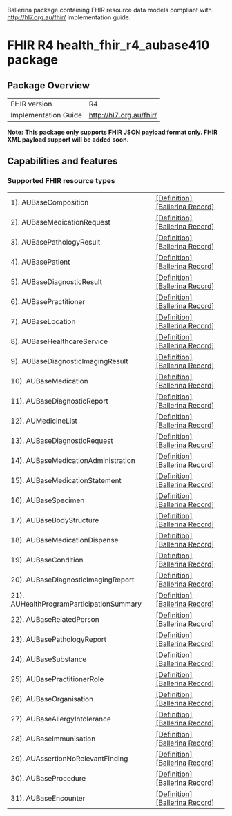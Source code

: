 Ballerina package containing FHIR resource data models
compliant with http://hl7.org.au/fhir/ implementation guide.

# FHIR R4 health_fhir_r4_aubase410 package

## Package Overview

|                      |                      |
|----------------------|----------------------|
| FHIR version         | R4                   |
| Implementation Guide | http://hl7.org.au/fhir/               |


**Note:**
**This package only supports FHIR JSON payload format only. FHIR XML payload support will be added soon.**

## Capabilities and features

### Supported FHIR resource types

|                  |                                             |
|------------------|---------------------------------------------|
| 1). AUBaseComposition | [[Definition]][s1] [[Ballerina Record]][m1] |
| 2). AUBaseMedicationRequest | [[Definition]][s2] [[Ballerina Record]][m2] |
| 3). AUBasePathologyResult | [[Definition]][s3] [[Ballerina Record]][m3] |
| 4). AUBasePatient | [[Definition]][s4] [[Ballerina Record]][m4] |
| 5). AUBaseDiagnosticResult | [[Definition]][s5] [[Ballerina Record]][m5] |
| 6). AUBasePractitioner | [[Definition]][s6] [[Ballerina Record]][m6] |
| 7). AUBaseLocation | [[Definition]][s7] [[Ballerina Record]][m7] |
| 8). AUBaseHealthcareService | [[Definition]][s8] [[Ballerina Record]][m8] |
| 9). AUBaseDiagnosticImagingResult | [[Definition]][s9] [[Ballerina Record]][m9] |
| 10). AUBaseMedication | [[Definition]][s10] [[Ballerina Record]][m10] |
| 11). AUBaseDiagnosticReport | [[Definition]][s11] [[Ballerina Record]][m11] |
| 12). AUMedicineList | [[Definition]][s12] [[Ballerina Record]][m12] |
| 13). AUBaseDiagnosticRequest | [[Definition]][s13] [[Ballerina Record]][m13] |
| 14). AUBaseMedicationAdministration | [[Definition]][s14] [[Ballerina Record]][m14] |
| 15). AUBaseMedicationStatement | [[Definition]][s15] [[Ballerina Record]][m15] |
| 16). AUBaseSpecimen | [[Definition]][s16] [[Ballerina Record]][m16] |
| 17). AUBaseBodyStructure | [[Definition]][s17] [[Ballerina Record]][m17] |
| 18). AUBaseMedicationDispense | [[Definition]][s18] [[Ballerina Record]][m18] |
| 19). AUBaseCondition | [[Definition]][s19] [[Ballerina Record]][m19] |
| 20). AUBaseDiagnosticImagingReport | [[Definition]][s20] [[Ballerina Record]][m20] |
| 21). AUHealthProgramParticipationSummary | [[Definition]][s21] [[Ballerina Record]][m21] |
| 22). AUBaseRelatedPerson | [[Definition]][s22] [[Ballerina Record]][m22] |
| 23). AUBasePathologyReport | [[Definition]][s23] [[Ballerina Record]][m23] |
| 24). AUBaseSubstance | [[Definition]][s24] [[Ballerina Record]][m24] |
| 25). AUBasePractitionerRole | [[Definition]][s25] [[Ballerina Record]][m25] |
| 26). AUBaseOrganisation | [[Definition]][s26] [[Ballerina Record]][m26] |
| 27). AUBaseAllergyIntolerance | [[Definition]][s27] [[Ballerina Record]][m27] |
| 28). AUBaseImmunisation | [[Definition]][s28] [[Ballerina Record]][m28] |
| 29). AUAssertionNoRelevantFinding | [[Definition]][s29] [[Ballerina Record]][m29] |
| 30). AUBaseProcedure | [[Definition]][s30] [[Ballerina Record]][m30] |
| 31). AUBaseEncounter | [[Definition]][s31] [[Ballerina Record]][m31] |

[m1]: https://lib.ballerina.io/ballerinax/health.fhir.r4.aubase410/1.0.0#AUBaseComposition
[m2]: https://lib.ballerina.io/ballerinax/health.fhir.r4.aubase410/1.0.0#AUBaseMedicationRequest
[m3]: https://lib.ballerina.io/ballerinax/health.fhir.r4.aubase410/1.0.0#AUBasePathologyResult
[m4]: https://lib.ballerina.io/ballerinax/health.fhir.r4.aubase410/1.0.0#AUBasePatient
[m5]: https://lib.ballerina.io/ballerinax/health.fhir.r4.aubase410/1.0.0#AUBaseDiagnosticResult
[m6]: https://lib.ballerina.io/ballerinax/health.fhir.r4.aubase410/1.0.0#AUBasePractitioner
[m7]: https://lib.ballerina.io/ballerinax/health.fhir.r4.aubase410/1.0.0#AUBaseLocation
[m8]: https://lib.ballerina.io/ballerinax/health.fhir.r4.aubase410/1.0.0#AUBaseHealthcareService
[m9]: https://lib.ballerina.io/ballerinax/health.fhir.r4.aubase410/1.0.0#AUBaseDiagnosticImagingResult
[m10]: https://lib.ballerina.io/ballerinax/health.fhir.r4.aubase410/1.0.0#AUBaseMedication
[m11]: https://lib.ballerina.io/ballerinax/health.fhir.r4.aubase410/1.0.0#AUBaseDiagnosticReport
[m12]: https://lib.ballerina.io/ballerinax/health.fhir.r4.aubase410/1.0.0#AUMedicineList
[m13]: https://lib.ballerina.io/ballerinax/health.fhir.r4.aubase410/1.0.0#AUBaseDiagnosticRequest
[m14]: https://lib.ballerina.io/ballerinax/health.fhir.r4.aubase410/1.0.0#AUBaseMedicationAdministration
[m15]: https://lib.ballerina.io/ballerinax/health.fhir.r4.aubase410/1.0.0#AUBaseMedicationStatement
[m16]: https://lib.ballerina.io/ballerinax/health.fhir.r4.aubase410/1.0.0#AUBaseSpecimen
[m17]: https://lib.ballerina.io/ballerinax/health.fhir.r4.aubase410/1.0.0#AUBaseBodyStructure
[m18]: https://lib.ballerina.io/ballerinax/health.fhir.r4.aubase410/1.0.0#AUBaseMedicationDispense
[m19]: https://lib.ballerina.io/ballerinax/health.fhir.r4.aubase410/1.0.0#AUBaseCondition
[m20]: https://lib.ballerina.io/ballerinax/health.fhir.r4.aubase410/1.0.0#AUBaseDiagnosticImagingReport
[m21]: https://lib.ballerina.io/ballerinax/health.fhir.r4.aubase410/1.0.0#AUHealthProgramParticipationSummary
[m22]: https://lib.ballerina.io/ballerinax/health.fhir.r4.aubase410/1.0.0#AUBaseRelatedPerson
[m23]: https://lib.ballerina.io/ballerinax/health.fhir.r4.aubase410/1.0.0#AUBasePathologyReport
[m24]: https://lib.ballerina.io/ballerinax/health.fhir.r4.aubase410/1.0.0#AUBaseSubstance
[m25]: https://lib.ballerina.io/ballerinax/health.fhir.r4.aubase410/1.0.0#AUBasePractitionerRole
[m26]: https://lib.ballerina.io/ballerinax/health.fhir.r4.aubase410/1.0.0#AUBaseOrganisation
[m27]: https://lib.ballerina.io/ballerinax/health.fhir.r4.aubase410/1.0.0#AUBaseAllergyIntolerance
[m28]: https://lib.ballerina.io/ballerinax/health.fhir.r4.aubase410/1.0.0#AUBaseImmunisation
[m29]: https://lib.ballerina.io/ballerinax/health.fhir.r4.aubase410/1.0.0#AUAssertionNoRelevantFinding
[m30]: https://lib.ballerina.io/ballerinax/health.fhir.r4.aubase410/1.0.0#AUBaseProcedure
[m31]: https://lib.ballerina.io/ballerinax/health.fhir.r4.aubase410/1.0.0#AUBaseEncounter

[s1]: http://hl7.org.au/fhir/StructureDefinition/au-composition
[s2]: http://hl7.org.au/fhir/StructureDefinition/au-medicationrequest
[s3]: http://hl7.org.au/fhir/StructureDefinition/au-pathologyresult
[s4]: http://hl7.org.au/fhir/StructureDefinition/au-patient
[s5]: http://hl7.org.au/fhir/StructureDefinition/au-diagnosticresult
[s6]: http://hl7.org.au/fhir/StructureDefinition/au-practitioner
[s7]: http://hl7.org.au/fhir/StructureDefinition/au-location
[s8]: http://hl7.org.au/fhir/StructureDefinition/au-healthcareservice
[s9]: http://hl7.org.au/fhir/StructureDefinition/au-imagingresult
[s10]: http://hl7.org.au/fhir/StructureDefinition/au-medication
[s11]: http://hl7.org.au/fhir/StructureDefinition/au-diagnosticreport
[s12]: http://hl7.org.au/fhir/StructureDefinition/au-medlist
[s13]: http://hl7.org.au/fhir/StructureDefinition/au-diagnosticrequest
[s14]: http://hl7.org.au/fhir/StructureDefinition/au-medicationadministration
[s15]: http://hl7.org.au/fhir/StructureDefinition/au-medicationstatement
[s16]: http://hl7.org.au/fhir/StructureDefinition/au-specimen
[s17]: http://hl7.org.au/fhir/StructureDefinition/au-bodystructure
[s18]: http://hl7.org.au/fhir/StructureDefinition/au-medicationdispense
[s19]: http://hl7.org.au/fhir/StructureDefinition/au-condition
[s20]: http://hl7.org.au/fhir/StructureDefinition/au-imagingreport
[s21]: http://hl7.org.au/fhir/StructureDefinition/au-healthprogramparticipation
[s22]: http://hl7.org.au/fhir/StructureDefinition/au-relatedperson
[s23]: http://hl7.org.au/fhir/StructureDefinition/au-pathologyreport
[s24]: http://hl7.org.au/fhir/StructureDefinition/au-substance
[s25]: http://hl7.org.au/fhir/StructureDefinition/au-practitionerrole
[s26]: http://hl7.org.au/fhir/StructureDefinition/au-organization
[s27]: http://hl7.org.au/fhir/StructureDefinition/au-allergyintolerance
[s28]: http://hl7.org.au/fhir/StructureDefinition/au-immunization
[s29]: http://hl7.org.au/fhir/StructureDefinition/au-norelevantfinding
[s30]: http://hl7.org.au/fhir/StructureDefinition/au-procedure
[s31]: http://hl7.org.au/fhir/StructureDefinition/au-encounter
